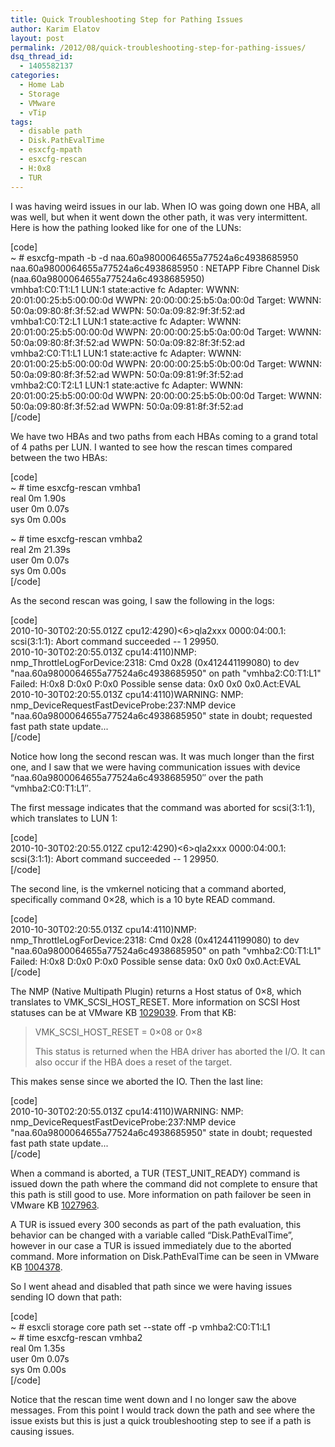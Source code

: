 ```yaml
---
title: Quick Troubleshooting Step for Pathing Issues
author: Karim Elatov
layout: post
permalink: /2012/08/quick-troubleshooting-step-for-pathing-issues/
dsq_thread_id:
  - 1405582137
categories:
  - Home Lab
  - Storage
  - VMware
  - vTip
tags:
  - disable path
  - Disk.PathEvalTime
  - esxcfg-mpath
  - esxcfg-rescan
  - H:0x8
  - TUR
---
```

I was having weird issues in our lab. When IO was going down one HBA, all was well, but when it went down the other path, it was very intermittent. Here is how the pathing looked like for one of the LUNs:

[code]  
~ # esxcfg-mpath -b -d naa.60a9800064655a77524a6c4938685950  
naa.60a9800064655a77524a6c4938685950 : NETAPP Fibre Channel Disk (naa.60a9800064655a77524a6c4938685950)  
vmhba1:C0:T1:L1 LUN:1 state:active fc Adapter: WWNN: 20:01:00:25:b5:00:00:0d WWPN: 20:00:00:25:b5:0a:00:0d Target: WWNN: 50:0a:09:80:8f:3f:52:ad WWPN: 50:0a:09:82:9f:3f:52:ad  
vmhba1:C0:T2:L1 LUN:1 state:active fc Adapter: WWNN: 20:01:00:25:b5:00:00:0d WWPN: 20:00:00:25:b5:0a:00:0d Target: WWNN: 50:0a:09:80:8f:3f:52:ad WWPN: 50:0a:09:82:8f:3f:52:ad  
vmhba2:C0:T1:L1 LUN:1 state:active fc Adapter: WWNN: 20:01:00:25:b5:00:00:0d WWPN: 20:00:00:25:b5:0b:00:0d Target: WWNN: 50:0a:09:80:8f:3f:52:ad WWPN: 50:0a:09:81:9f:3f:52:ad  
vmhba2:C0:T2:L1 LUN:1 state:active fc Adapter: WWNN: 20:01:00:25:b5:00:00:0d WWPN: 20:00:00:25:b5:0b:00:0d Target: WWNN: 50:0a:09:80:8f:3f:52:ad WWPN: 50:0a:09:81:8f:3f:52:ad  
[/code]

We have two HBAs and two paths from each HBAs coming to a grand total of 4 paths per LUN. I wanted to see how the rescan times compared between the two HBAs:

[code]  
~ # time esxcfg-rescan vmhba1  
real 0m 1.90s  
user 0m 0.07s  
sys 0m 0.00s

~ # time esxcfg-rescan vmhba2  
real 2m 21.39s  
user 0m 0.07s  
sys 0m 0.00s  
[/code]

As the second rescan was going, I saw the following in the logs:

[code]  
2010-10-30T02:20:55.012Z cpu12:4290)<6>qla2xxx 0000:04:00.1: scsi(3:1:1): Abort command succeeded -- 1 29950.  
2010-10-30T02:20:55.013Z cpu14:4110)NMP: nmp_ThrottleLogForDevice:2318: Cmd 0x28 (0x412441199080) to dev "naa.60a9800064655a77524a6c4938685950" on path "vmhba2:C0:T1:L1" Failed: H:0x8 D:0x0 P:0x0 Possible sense data: 0x0 0x0 0x0.Act:EVAL  
2010-10-30T02:20:55.013Z cpu14:4110)WARNING: NMP: nmp_DeviceRequestFastDeviceProbe:237:NMP device "naa.60a9800064655a77524a6c4938685950" state in doubt; requested fast path state update...  
[/code]

Notice how long the second rescan was. It was much longer than the first one, and I saw that we were having communication issues with device &#8220;naa.60a9800064655a77524a6c4938685950&#8243; over the path &#8220;vmhba2:C0:T1:L1&#8243;. 

The first message indicates that the command was aborted for scsi(3:1:1), which translates to LUN 1:

[code]  
2010-10-30T02:20:55.012Z cpu12:4290)<6>qla2xxx 0000:04:00.1: scsi(3:1:1): Abort command succeeded -- 1 29950.  
[/code]

The second line, is the vmkernel noticing that a command aborted, specifically command 0&#215;28, which is a 10 byte READ command. 

[code]  
2010-10-30T02:20:55.013Z cpu14:4110)NMP: nmp_ThrottleLogForDevice:2318: Cmd 0x28 (0x412441199080) to dev "naa.60a9800064655a77524a6c4938685950" on path "vmhba2:C0:T1:L1" Failed: H:0x8 D:0x0 P:0x0 Possible sense data: 0x0 0x0 0x0.Act:EVAL  
[/code]

The NMP (Native Multipath Plugin) returns a Host status of 0&#215;8, which translates to VMK\_SCSI\_HOST_RESET. More information on SCSI Host statuses can be at VMware KB <a href="http://kb.vmware.com/kb/1029039" onclick="javascript:_gaq.push(['_trackEvent','outbound-article','http://kb.vmware.com/kb/1029039']);">1029039</a>. From that KB:

> VMK\_SCSI\_HOST_RESET = 0&#215;08 or 0&#215;8
> 
> This status is returned when the HBA driver has aborted the I/O. It can also occur if the HBA does a reset of the target.

This makes sense since we aborted the IO. Then the last line:

[code]  
2010-10-30T02:20:55.013Z cpu14:4110)WARNING: NMP: nmp_DeviceRequestFastDeviceProbe:237:NMP device "naa.60a9800064655a77524a6c4938685950" state in doubt; requested fast path state update...  
[/code]

When a command is aborted, a TUR (TEST\_UNIT\_READY) command is issued down the path where the command did not complete to ensure that this path is still good to use. More information on path failover be seen in VMware KB <a href="http://kb.vmware.com/kb/1027963" onclick="javascript:_gaq.push(['_trackEvent','outbound-article','http://kb.vmware.com/kb/1027963']);">1027963</a>. 

A TUR is issued every 300 seconds as part of the path evaluation, this behavior can be changed with a variable called &#8220;Disk.PathEvalTime&#8221;, however in our case a TUR is issued immediately due to the aborted command. More information on Disk.PathEvalTime can be seen in VMware KB <a href="http://kb.vmware.com/kb/1004378" onclick="javascript:_gaq.push(['_trackEvent','outbound-article','http://kb.vmware.com/kb/1004378']);">1004378</a>.

So I went ahead and disabled that path since we were having issues sending IO down that path:

[code]  
~ # esxcli storage core path set --state off -p vmhba2:C0:T1:L1  
~ # time esxcfg-rescan vmhba2  
real 0m 1.35s  
user 0m 0.07s  
sys 0m 0.00s  
[/code]

Notice that the rescan time went down and I no longer saw the above messages. From this point I would track down the path and see where the issue exists but this is just a quick troubleshooting step to see if a path is causing issues.

<p class="wp-flattr-button">
  <a class="FlattrButton" style="display:none;" href="http://virtuallyhyper.com/2012/08/quick-troubleshooting-step-for-pathing-issues/" title=" Quick Troubleshooting Step for Pathing Issues" rev="flattr;uid:virtuallyhyper;language:en_GB;category:text;tags:disable path,Disk.PathEvalTime,esxcfg-mpath,esxcfg-rescan,H:0x8,TUR,blog;button:compact;">I was having weird issues in our lab. When IO was going down one HBA, all was well, but when it went down the other path, it was very intermittent....</a>
</p>